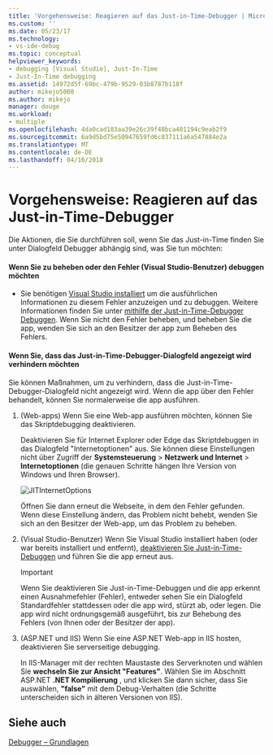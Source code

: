 ```yaml
---
title: 'Vorgehensweise: Reagieren auf das Just-in-Time-Debugger | Microsoft Docs'
ms.custom: ''
ms.date: 05/23/17
ms.technology:
- vs-ide-debug
ms.topic: conceptual
helpviewer_keywords:
- debugging [Visual Studio], Just-In-Time
- Just-In-Time debugging
ms.assetid: 14972d5f-69bc-479b-9529-03b8787b118f
author: mikejo5000
ms.author: mikejo
manager: douge
ms.workload:
- multiple
ms.openlocfilehash: 4da0cad183aa39e26c39f48bca401194c9eab2f9
ms.sourcegitcommit: 6a9d5bd75e50947659fd6c837111a6a547884e2a
ms.translationtype: MT
ms.contentlocale: de-DE
ms.lasthandoff: 04/16/2018
---
```

# <a name="how-to-respond-to-the-just-in-time-debugger"></a>Vorgehensweise: Reagieren auf das Just-in-Time-Debugger

Die Aktionen, die Sie durchführen soll, wenn Sie das Just-in-Time finden Sie unter Dialogfeld Debugger abhängig sind, was Sie tun möchten:

#### <a name="if-you-want-to-fix-or-debug-the-error-visual-studio-users"></a>Wenn Sie zu beheben oder den Fehler (Visual Studio-Benutzer) debuggen möchten

- Sie benötigen [Visual Studio installiert](https://www.microsoft.com/en-us/download/details.aspx?id=48146) um die ausführlichen Informationen zu diesem Fehler anzuzeigen und zu debuggen. Weitere Informationen finden Sie unter [mithilfe der Just-in-Time-Debugger Debuggen](../debugger/debug-using-the-just-in-time-debugger.md). Wenn Sie nicht den Fehler beheben, und beheben Sie die app, wenden Sie sich an den Besitzer der app zum Beheben des Fehlers.

#### <a name="if-you-want-to-prevent-the-just-in-time-debugger-dialog-box-from-appearing"></a>Wenn Sie, dass das Just-in-Time-Debugger-Dialogfeld angezeigt wird verhindern möchten

Sie können Maßnahmen, um zu verhindern, dass die Just-in-Time-Debugger-Dialogfeld nicht angezeigt wird. Wenn die app über den Fehler behandelt, können Sie normalerweise die app ausführen.

1. (Web-apps) Wenn Sie eine Web-app ausführen möchten, können Sie das Skriptdebugging deaktivieren.

    Deaktivieren Sie für Internet Explorer oder Edge das Skriptdebuggen in das Dialogfeld "Internetoptionen" aus. Sie können diese Einstellungen nicht über Zugriff der **Systemsteuerung** > **Netzwerk und Internet** > **Internetoptionen** (die genauen Schritte hängen Ihre Version von Windows und Ihren Browser).

    ![JITInternetOptions](../debugger/media/jitinternetoptions.png "JITInternetOptions")

    Öffnen Sie dann erneut die Webseite, in dem den Fehler gefunden. Wenn diese Einstellung ändern, das Problem nicht behebt, wenden Sie sich an den Besitzer der Web-app, um das Problem zu beheben.

3. (Visual Studio-Benutzer) Wenn Sie Visual Studio installiert haben (oder war bereits installiert und entfernt), [deaktivieren Sie Just-in-Time-Debuggen](../debugger/debug-using-the-just-in-time-debugger.md) und führen Sie die app erneut aus.

    > [!IMPORTANT]
    > Wenn Sie deaktivieren Sie Just-in-Time-Debuggen und die app erkennt einen Ausnahmefehler (Fehler), entweder sehen Sie ein Dialogfeld Standardfehler stattdessen oder die app wird, stürzt ab, oder legen. Die app wird nicht ordnungsgemäß ausgeführt, bis zur Behebung des Fehlers (von Ihnen oder der Besitzer der app).

2. (ASP.NET und IIS) Wenn Sie eine ASP.NET Web-app in IIS hosten, deaktivieren Sie serverseitige debugging.

    In IIS-Manager mit der rechten Maustaste des Serverknoten und wählen Sie **wechseln Sie zur Ansicht "Features"**. Wählen Sie im Abschnitt ASP.NET **.NET Kompilierung** , und klicken Sie dann sicher, dass Sie auswählen, **"false"** mit dem Debug-Verhalten (die Schritte unterscheiden sich in älteren Versionen von IIS).
  
## <a name="see-also"></a>Siehe auch    
 [Debugger – Grundlagen](../debugger/debugger-basics.md)   
